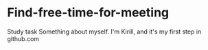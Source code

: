 # Find-free-time-for-meeting
Study task
Something about myself. I'm Kirill, and it's my first step in github.com
